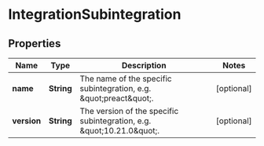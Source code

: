 

# IntegrationSubintegration


## Properties

| Name | Type | Description | Notes |
|------------ | ------------- | ------------- | -------------|
|**name** | **String** | The name of the specific subintegration, e.g. \&quot;preact\&quot;. |  [optional] |
|**version** | **String** | The version of the specific subintegration, e.g. \&quot;10.21.0\&quot;. |  [optional] |



